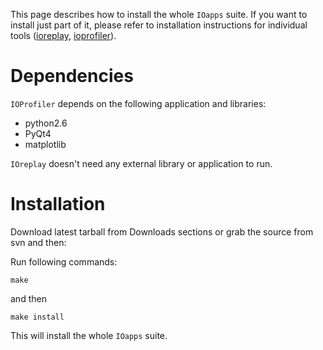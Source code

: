 This page describes how to install the whole `IOapps` suite. If you want to install just part of it, please refer to installation instructions for individual tools ([ioreplay](ioreplay#Installation.md), [ioprofiler](ioprofiler#Installation.md)).
# Dependencies #
`IOProfiler` depends on the following application and libraries:
  * python2.6
  * PyQt4
  * matplotlib

`IOreplay` doesn't need any external library or application to run.

# Installation #
Download latest tarball from Downloads sections or grab the source from svn and then:

Run following commands:
```
make
```
and then
```
make install
```

This will install the whole `IOapps` suite.